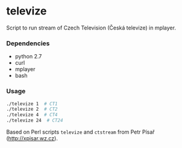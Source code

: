 # televize #
Script to run stream of Czech Television (Česká televize) in mplayer.

### Dependencies ###
 * python 2.7
 * curl
 * mplayer
 * bash

### Usage ###
```sh
./televize 1  # CT1
./televize 2  # CT2
./televize 4  # CT4
./televize 24  # CT24
```

Based on Perl scripts `televize` and `ctstream` from Petr Písař (http://xpisar.wz.cz).
